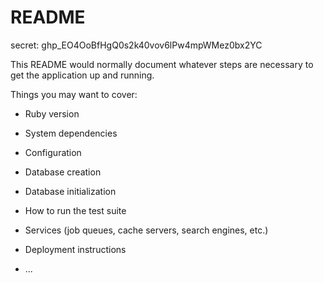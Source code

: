 # README

secret: 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

This README would normally document whatever steps are necessary to get the
application up and running.

Things you may want to cover:

* Ruby version

* System dependencies

* Configuration

* Database creation

* Database initialization

* How to run the test suite

* Services (job queues, cache servers, search engines, etc.)

* Deployment instructions

* ...
